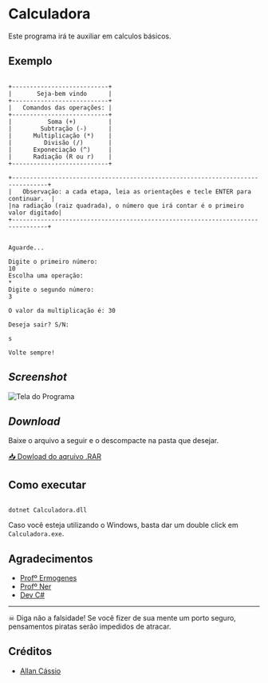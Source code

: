 # Calculadora

Este programa irá te auxiliar em calculos básicos.

## Exemplo

````

+---------------------------+
|       Seja-bem vindo      |
+---------------------------+
|   Comandos das operações: |
+---------------------------+
|          Soma (+)         |
|        Subtração (-)      |
|      Multiplicação (*)    |
|         Divisão (/)       |
|      Exponeciação (^)     |
|      Radiação (R ou r)    |
+---------------------------+

+--------------------------------------------------------------------------------+
|   Observação: a cada etapa, leia as orientações e tecle ENTER para continuar.  |
|na radiação (raiz quadrada), o número que irá contar é o primeiro valor digitado|
+--------------------------------------------------------------------------------+


Aguarde...

Digite o primeiro número:
10
Escolha uma operação: 
*
Digite o segundo número: 
3

O valor da multiplicação é: 30

Deseja sair? S/N: 

s

Volte sempre!

````

## _Screenshot_

![Tela do Programa](Screenshot.png)

## _Download_

Baixe o arquivo a seguir e o descompacte na pasta que desejar.

[📥 Dowload do aqruivo .RAR](dist/Calculadora.rar)

## Como executar

```

dotnet Calculadora.dll
```

Caso você esteja utilizando o Windows, basta dar um double click em `Calculadora.exe`.

## Agradecimentos

- [Profº Ermogenes](https://github.com/ermogenes)
- [Profº Ner](https://github.com/diegoneri)
- [Dev C#](https://github.com/ermogenes/aulas-programacao-csharp)

---

☠ Diga não a falsidade! Se você fizer de sua mente um porto seguro, pensamentos piratas serão impedidos de atracar.

## Créditos

- [Allan Cássio](https://github.com/allan02machado)

